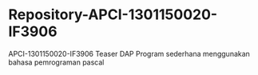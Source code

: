# Repository-APCI-1301150020-IF3906
APCI-1301150020-IF3906             Teaser DAP             Program sederhana menggunakan bahasa pemrograman pascal
